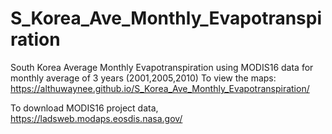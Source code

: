 # S_Korea_Ave_Monthly_Evapotranspiration
South Korea Average Monthly Evapotranspiration using MODIS16 data for monthly average of 3 years (2001,2005,2010)
To view the maps: https://althuwaynee.github.io/S_Korea_Ave_Monthly_Evapotranspiration/


To download MODIS16 project data, https://ladsweb.modaps.eosdis.nasa.gov/
